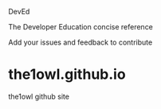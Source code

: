 
DevEd

The Developer Education concise reference

Add your issues and feedback to contribute

# the1owl.github.io
the1owl github site
